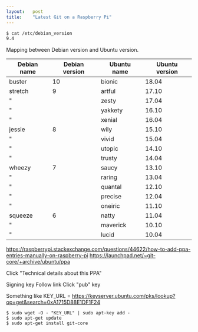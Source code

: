 ```yaml
---
layout:   post
title:    "Latest Git on a Raspberry Pi"
---
```


```bash
$ cat /etc/debian_version
9.4
```

Mapping between Debian version and Ubuntu version.

Debian name | Debian version | Ubuntu name | Ubuntu version
----------- | -------------- | ----------- | --------------
buster      | 10             | bionic      |  18.04
stretch     | 9              | artful      |  17.10
"           |                | zesty       |  17.04
"           |                | yakkety     |  16.10
"           |                | xenial      |  16.04
jessie      | 8              | wily        |  15.10
"           |                | vivid       |  15.04
"           |                | utopic      |  14.10
"           |                | trusty      |  14.04
wheezy      | 7              | saucy       |  13.10
"           |                | raring      |  13.04
"           |                | quantal     |  12.10
"           |                | precise     |  12.04
"           |                | oneiric     |  11.10
squeeze     | 6              | natty       |  11.04
"           |                | maverick    |  10.10
"           |                | lucid       |  10.04


https://raspberrypi.stackexchange.com/questions/44622/how-to-add-ppa-entries-manually-on-raspberry-pi
https://launchpad.net/~git-core/+archive/ubuntu/ppa

Click "Technical details about this PPA"

Signing key
Follow link
Click "pub" key

Something like KEY_URL = https://keyserver.ubuntu.com/pks/lookup?op=get&search=0xA1715D88E1DF1F24

```
$ sudo wget -O - "KEY_URL" | sudo apt-key add -
$ sudo apt-get update
$ sudo apt-get install git-core
```

